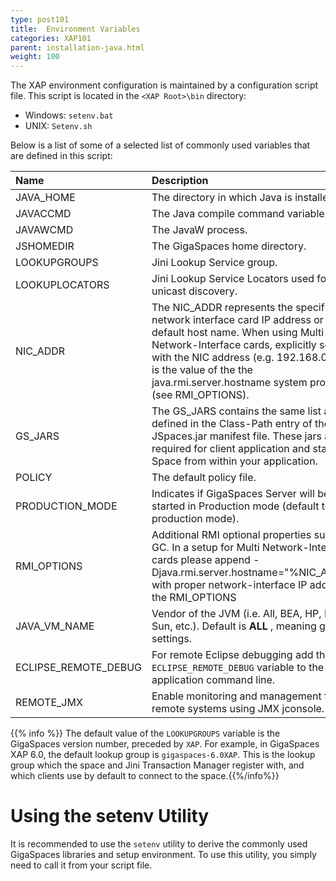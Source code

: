 ```yaml
---
type: post101
title:  Environment Variables
categories: XAP101
parent: installation-java.html
weight: 100
---
```



The XAP environment configuration is maintained by a configuration script file. This script is located in the `<XAP Root>\bin` directory:

- Windows: `setenv.bat`
- UNIX: `Setenv.sh`

Below is a list of some of a selected list of commonly used variables that are defined in this script:


|Name|Description|
|:---|:----------|
|  JAVA_HOME  |The directory in which Java is installed.|
|  JAVACCMD  |The Java compile command variable.|
|  JAVAWCMD  |The JavaW process.|
|  JSHOMEDIR  |The GigaSpaces home directory.|
|  LOOKUPGROUPS  |Jini Lookup Service group.|
|  LOOKUPLOCATORS  | Jini Lookup Service Locators used for unicast discovery.|
|  NIC_ADDR  | The NIC\_ADDR represents the specific network interface card IP address or the default host name. When using Multi Network-Interface cards, explicitly set it with the NIC address (e.g. 192.168.0.2) as it is the value of the the java.rmi.server.hostname system property. (see RMI\_OPTIONS).|
|  GS_JARS  | The GS_JARS contains the same list as defined in the Class-Path entry of the JSpaces.jar manifest file. These jars are required for client application and starting a Space from within your application.|
|  POLICY  |The default policy file.|
|  PRODUCTION_MODE  |Indicates if GigaSpaces Server will be started in Production mode (default to the production mode).|
|  RMI_OPTIONS  |Additional RMI optional properties such as GC. In a setup for Multi Network-Interface cards please append -Djava.rmi.server.hostname="%NIC\_ADDR%" with proper network-interface IP address to the RMI\_OPTIONS|
|  JAVA_VM_NAME  |Vendor of the JVM (i.e. All, BEA, HP, IBM, Sun, etc.). Default is  **ALL** , meaning general settings.|
|  ECLIPSE_REMOTE_DEBUG  |For remote Eclipse debugging add the `ECLIPSE_REMOTE_DEBUG` variable to the application command line.|
|  REMOTE_JMX  |Enable monitoring and management from remote systems using JMX jconsole.|

{{% info %}} The default value of the `LOOKUPGROUPS` variable is the GigaSpaces version number, preceded by `XAP`. For example, in GigaSpaces XAP 6.0, the default lookup group is `gigaspaces-6.0XAP`. This is the lookup group which the space and Jini Transaction Manager register with, and which clients use by default to connect to the space.{{%/info%}}

# Using the setenv Utility

It is recommended to use the `setenv` utility to derive the commonly used GigaSpaces libraries and setup environment. To use this utility, you simply need to call it from your script file.
